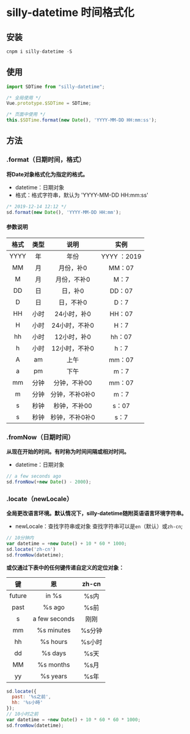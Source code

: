 # silly-datetime 时间格式化

## 安装

````js
cnpm i silly-datetime -S
````

## 使用

````js
import SDTime from "silly-datetime";

/* 全局使用 */
Vue.prototype.$SDTime = SDTime; 

/* 页面中使用 */
this.$SDTime.format(new Date(), 'YYYY-MM-DD HH:mm:ss');
````

## 方法

### .format（日期时间，格式）

**将Date对象格式化为指定的格式。**

* datetime：日期对象
* 格式：格式字符串，默认为 'YYYY-MM-DD HH:mm:ss'

````js
/* 2019-12-14 12:12 */
sd.format(new Date(), 'YYYY-MM-DD HH:mm');
````

#### 参数说明

| 格式 | 类型 | 说明 | 实例
| :--: | :--: | :--: | :--:
| YYYY | 年 | 年份 | YYYY ：2019
| MM | 月 | 月份，补0 | MM：07
| M | 月 | 月份，不补0 | M：7
| DD | 日 | 日，补0 | DD：07
| D | 日 | 日，不补0 | D：7
| HH | 小时 | 24小时，补0 | HH：07
| H | 小时 | 24小时，不补0 | H：7
| hh | 小时 | 12小时，补0 | hh：07
| h | 小时 | 12小时，不补0 | h：7
| A | am | 上午 | mm：07
| a | pm | 下午 | m：7
| mm | 分钟 | 分钟，不补00 | mm：07
| m | 分钟 | 分钟，不补0补0 | m：7
| s | 秒钟 | 秒钟，不补00 | s：07
| s | 秒钟 | 秒钟，不补0补0 | s：7

###  .fromNow（日期时间）

**从现在开始的时间。有时称为时间间隔或相对时间。**

* datetime：日期对象

````js
// a few seconds ago
sd.fromNow(+new Date() - 2000);
````
### .locate（newLocale）

**全局更改语言环境。默认情况下，silly-datetime随附英语语言环境字符串。**

* newLocale：查找字符串或对象
   查找字符串可以是`en`（默认）或`zh-cn`;

````js
// 10分钟内
var datetime = +new Date() + 10 * 60 * 1000;
sd.locate('zh-cn')
sd.fromNow(datetime);
````
**或仅通过下表中的任何键传递自定义的定位对象：**

| 键 | 恩 | zh-cn
| :--: | :--: | :--:
| future | in %s | %s内
| past | %s ago | %s前
| s | a few seconds | 刚刚
| mm | %s minutes | %s分钟
| hh | %s hours | %s小时
| dd | %s days | %s天
| MM | %s months | %s月
| yy | %s years | %s年

````js
sd.locate({
  past: '%s之前',
  hh: '%s小時'
});
// 10小时之前
var datetime = +new Date() + 10 * 60 * 60 * 1000;
sd.fromNow(datetime);
````